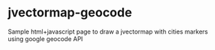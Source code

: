 # jvectormap-geocode
Sample html+javascript page to draw a jvectormap with cities markers using google geocode API
